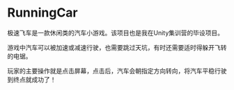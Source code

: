 # RunningCar
极速飞车是一款休闲类的汽车小游戏。该项目也是我在Unity集训营的毕设项目。

游戏中汽车可以被加速或减速行驶，也需要跳过天坑，有时还需要适时得躲开飞转的电锯。

玩家的主要操作就是点击屏幕，点击后，汽车会朝指定方向转向，将汽车平稳行驶到终点就成功了！
